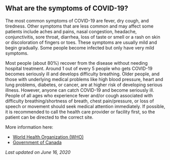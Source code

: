 ## What are the symptoms of COVID-19?

The most common symptoms of COVID-19 are fever, dry cough, and tiredness. Other symptoms that are less common and may affect some patients include aches and pains, nasal congestion, headache, conjunctivitis, sore throat, diarrhea, loss of taste or smell or a rash on skin or discoloration of fingers or toes. These symptoms are usually mild and begin gradually. Some people become infected but only have very mild symptoms.

Most people (about 80%) recover from the disease without needing hospital treatment. Around 1 out of every 5 people who gets COVID-19 becomes seriously ill and develops difficulty breathing. Older people, and those with underlying medical problems like high blood pressure, heart and lung problems, diabetes, or cancer, are at higher risk of developing serious illness. However, anyone can catch COVID-19 and become seriously ill. People of all ages who experience fever and/or cough associated with difficulty breathing/shortness of breath, chest pain/pressure, or loss of speech or movement should seek medical attention immediately. If possible, it is recommended to call the health care provider or facility first, so the patient can be directed to the correct site.

More information here:

- [World Health Organization (WHO)](https://www.who.int/emergencies/diseases/novel-coronavirus-2019/question-and-answers-hub/q-a-detail/q-a-coronaviruses#)
- [Government of Canada](https://www.canada.ca/en/public-health/services/diseases/2019-novel-coronavirus-infection/symptoms.html)

_Last updated on June 16, 2020_

